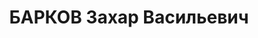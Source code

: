 ---
title: БАРКОВ Захар Васильевич
description: "Род. в 1896, Воронежская обл., Елецкий р-н, с. Пудаловка, русский. Проживал:\
  \ Свердловская обл., г. Надеждинск. Вагоноремонтные мастерские ст.Надеждинск, нач.вагонного\
  \ участка \n  Арестован 28.06.1937. Приговор: 23.01.1938 – 20 лет ИТЛ"
---